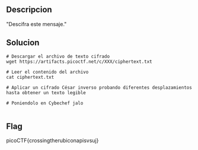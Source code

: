 ## Descripcion

"Descifra este mensaje."


## Solucion
```
# Descargar el archivo de texto cifrado
wget https://artifacts.picoctf.net/c/XXX/ciphertext.txt

# Leer el contenido del archivo
cat ciphertext.txt

# Aplicar un cifrado César inverso probando diferentes desplazamientos hasta obtener un texto legible

# Poniendolo en Cybechef jalo


```

## Flag
picoCTF{crossingtherubiconapisvsuj}
